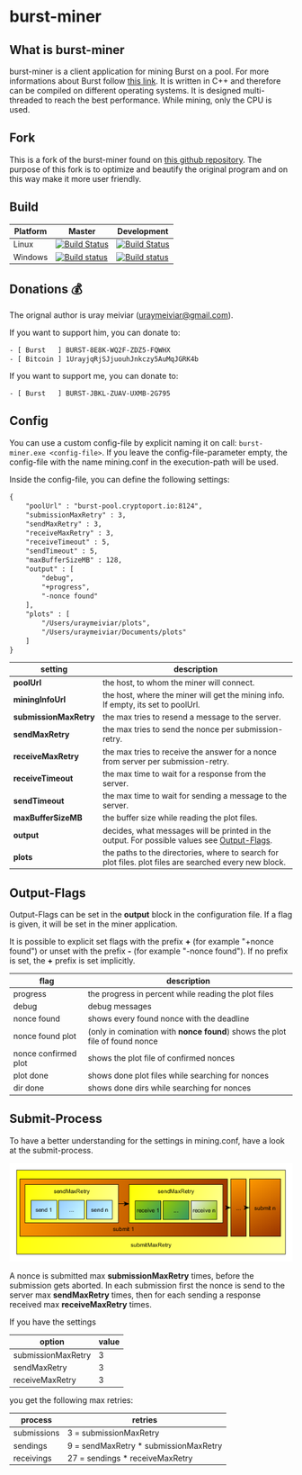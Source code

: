 burst-miner
===========

## What is burst-miner

burst-miner is a client application for mining Burst on a pool. For more informations about Burst follow [this link](https://www.burst-team.us/).
It is written in C++ and therefore can be compiled on different operating systems.
It is designed multi-threaded to reach the best performance. While mining, only the CPU is used.

## Fork

This is a fork of the burst-miner found on [this github repository](https://github.com/uraymeiviar/burst-miner).
The purpose of this fork is to optimize and beautify the original program and on this way make it more user friendly.

## Build

| Platform | Master | Development |
| -------- | ------ | ----------- |
|   Linux   | [![Build Status](https://travis-ci.org/Creepsky/burst-miner.svg?branch=master)](https://travis-ci.org/Creepsky/burst-miner) | [![Build Status](https://travis-ci.org/Creepsky/burst-miner.svg?branch=development)](https://travis-ci.org/Creepsky/burst-miner) |
|   Windows   | [![Build status](https://ci.appveyor.com/api/projects/status/f78q7xbf4lh6q491/branch/master?svg=true)](https://ci.appveyor.com/project/Creepsky75522/burst-miner/branch/master) | [![Build status](https://ci.appveyor.com/api/projects/status/f78q7xbf4lh6q491/branch/master?svg=true)](https://ci.appveyor.com/project/Creepsky75522/burst-miner/branch/development) |

## Donations :moneybag:

The orignal author is uray meiviar (uraymeiviar@gmail.com).

If you want to support him, you can donate to:

```
- [ Burst   ] BURST-8E8K-WQ2F-ZDZ5-FQWHX
- [ Bitcoin ] 1UrayjqRjSJjuouhJnkczy5AuMqJGRK4b
```

If you want to support me, you can donate to:

```
- [ Burst   ] BURST-JBKL-ZUAV-UXMB-2G795
```

## Config

You can use a custom config-file by explicit naming it on call: ```burst-miner.exe <config-file>```.
If you leave the config-file-parameter empty, the config-file with the name mining.conf in the execution-path will be used.

Inside the config-file, you can define the following settings:

```
{
    "poolUrl" : "burst-pool.cryptoport.io:8124",
    "submissionMaxRetry" : 3,
    "sendMaxRetry" : 3,
    "receiveMaxRetry" : 3,
    "receiveTimeout" : 5,
    "sendTimeout" : 5,
    "maxBufferSizeMB" : 128,
    "output" : [
        "debug",
        "+progress",
        "-nonce found"
    ],
    "plots" : [
        "/Users/uraymeiviar/plots",
        "/Users/uraymeiviar/Documents/plots"
    ]
}
```

|  setting  |  description  |
| --------- | ------------- |
| **poolUrl** | the host, to whom the miner will connect. |
| **miningInfoUrl** | the host, where the miner will get the mining info. If empty, its set to poolUrl. |
| **submissionMaxRetry** | the max tries to resend a message to the server. |
| **sendMaxRetry** | the max tries to send the nonce per submission-retry. |
| **receiveMaxRetry** | the max tries to receive the answer for a nonce from server per submission-retry. |
| **receiveTimeout** | the max time to wait for a response from the server. |
| **sendTimeout** | the max time to wait for sending a message to the server. |
| **maxBufferSizeMB** | the buffer size while reading the plot files. |
| **output** | decides, what messages will be printed in the output. For possible values see [Output-Flags](#output-flags).  |
| **plots** | the paths to the directories, where to search for plot files. plot files are searched every new block. |

## Output-Flags

Output-Flags can be set in the **output** block in the configuration file.
If a flag is given, it will be set in the miner application.

It is possible to explicit set flags with the prefix **+** (for example "+nonce found") or unset with the prefix **-** (for example "-nonce found").
If no prefix is set, the **+** prefix is set implicitly.

| flag | description |
| ---- | ----------- |
| progress | the progress in percent while reading the plot files |
| debug | debug messages |
| nonce found | shows every found nonce with the deadline |
| nonce found plot | (only in comination with **nonce found**) shows the plot file of found nonce |
| nonce confirmed plot | shows the plot file of confirmed nonces |
| plot done | shows done plot files while searching for nonces |
| dir done | shows done dirs while searching for nonces |

## Submit-Process

To have a better understanding for the settings in mining.conf, have a look at the submit-process.

![Submit-Process](retry_settings.png "Submit-Process")

A nonce is submitted max **submissionMaxRetry** times, before the submission gets aborted. In each submission first the nonce is send to the server max **sendMaxRetry** times, then for each sending a response received max **receiveMaxRetry** times.

If you have the settings

| option             | value |
| ------------------ | ---- |
| submissionMaxRetry | 3    |
| sendMaxRetry       | 3    |
| receiveMaxRetry    | 3    |

you get the following max retries:

| process     | retries |
| ----------- | ---- |
| submissions | 3 = submissionMaxRetry   |
| sendings    | 9 = sendMaxRetry * submissionMaxRetry |
| receivings  | 27 = sendings * receiveMaxRetry |
